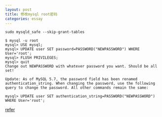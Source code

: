 ```yaml
---
layout: post
title: 修改mysql root密码
categories: essay
---
```



```
sudo mysqld_safe --skip-grant-tables

$ mysql -u root
mysql> USE mysql;
mysql> UPDATE user SET password=PASSWORD("NEWPASSWORD") WHERE User='root';
mysql> FLUSH PRIVILEGES;
mysql> quit
Change out NEWPASSWORD with whatever password you want. Should be all set!

Update: As of MySQL 5.7, the password field has been renamed authentication_string. When changing the password, use the following query to change the password. All other commands remain the same:

mysql> UPDATE user SET authentication_string=PASSWORD("NEWPASSWORD") WHERE User='root';
```

[refer](http://stackoverflow.com/questions/6474775/setting-the-mysql-root-user-password-on-os-x)
